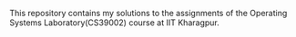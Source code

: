 This repository contains my solutions to the assignments of the Operating Systems Laboratory(CS39002) course at IIT Kharagpur.
